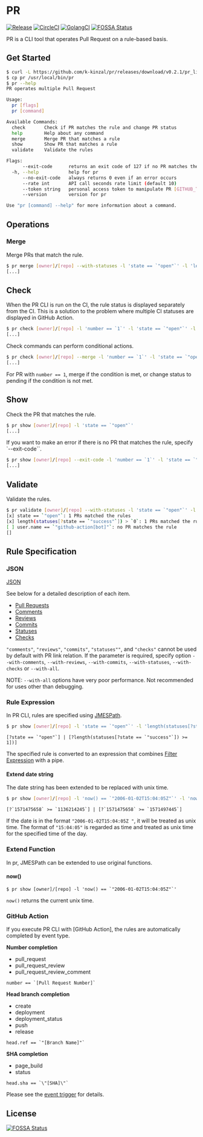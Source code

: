 # PR

[![Release](https://img.shields.io/github/v/release/k-kinzal/pr.svg?style=flat-square)](https://github.com/k-kinzal/pr/releases/latest)
[![CircleCI](https://circleci.com/gh/k-kinzal/pr.svg?style=shield)](https://circleci.com/gh/k-kinzal/pr)
[![GolangCI](https://golangci.com/badges/github.com/k-kinzal/pr.svg)](https://golangci.com/r/github.com/k-kinzal/pr)
[![FOSSA Status](https://app.fossa.io/api/projects/git%2Bgithub.com%2Fk-kinzal%2Fpr.svg?type=shield)](https://app.fossa.io/projects/git%2Bgithub.com%2Fk-kinzal%2Fpr?ref=badge_shield)

PR is a CLI tool that operates Pull Request on a rule-based basis.

## Get Started

```bash
$ curl -L https://github.com/k-kinzal/pr/releases/download/v0.2.1/pr_linux_amd64.tar.gz | tar xz
$ cp pr /usr/local/bin/pr
$ pr --help
PR operates multiple Pull Request

Usage:
  pr [flags]
  pr [command]

Available Commands:
  check       Check if PR matches the rule and change PR status
  help        Help about any command
  merge       Merge PR that matches a rule
  show        Show PR that matches a rule
  validate    Validate the rules

Flags:
      --exit-code      returns an exit code of 127 if no PR matches the rule
  -h, --help           help for pr
      --no-exit-code   always returns 0 even if an error occurs
      --rate int       API call seconds rate limit (default 10)
      --token string   personal access token to manipulate PR [GITHUB_TOKEN]
      --version        version for pr

Use "pr [command] --help" for more information about a command.
```

## Operations

### Merge

Merge PRs that match the rule.

```bash
$ pr merge [owner]/[repo] --with-statuses -l 'state == `"open"`' -l 'length(statuses[?state == `"success"`]) > `3`'
[...]
```

## Check

When the PR CLI is run on the CI, the rule status is displayed separately from the CI.
This is a solution to the problem where multiple CI statuses are displayed in GitHub Action.

```bash
$ pr check [owner]/[repo] -l 'number == `1`' -l 'state == `"open"`' -l 'length(statuses[?state == `"success"` && context == `"ci/circleci: test"`]) == `1`'
[...]
```

Check commands can perform conditional actions.

```bash
$ pr check [owner]/[repo] --merge -l 'number == `1`' -l 'state == `"open"`' -l 'length(statuses[?state == `"success"`]) == `1`'
[...]
```

For PR with `number == 1`, merge if the condition is met, or change status to pending if the condition is not met.

## Show

Check the PR that matches the rule.

```bash
$ pr show [owner]/[repo] -l 'state == `"open"`'
[...]
```

If you want to make an error if there is no PR that matches the rule, specify `--exit-code``.

```bash
$ pr show [owner]/[repo] --exit-code -l 'number == `1`' -l 'state == `"open"`'
[...]
```

## Validate

Validate the rules.

```bash
$ pr validate [owner]/[repo] --with-statuses -l 'state == `"open"`' -l 'length(statuses[?state == `"success"`]) > `0`' -l 'user.name == `"github-action[bot]"`'
[x] state == `"open"`: 1 PRs matched the rules
[x] length(statuses[?state == `"success"`]) > `0`: 1 PRs matched the rules
[ ] user.name == `"github-action[bot]"`: no PR matches the rule
[]
```

## Rule Specification

### JSON

[JSON](https://github.com/k-kinzal/pr/blob/master/doc/spec.json)

See below for a detailed description of each item.

- [Pull Requests](https://developer.github.com/v3/pulls/)
- [Comments](https://developer.github.com/v3/pulls/comments/#list-comments-on-a-pull-request)
- [Reviews](https://developer.github.com/v3/pulls/reviews/#list-reviews-on-a-pull-request)
- [Commits](https://developer.github.com/v3/pulls/#list-commits-on-a-pull-request)
- [Statuses](https://developer.github.com/v3/repos/statuses/#list-statuses-for-a-specific-ref)
- [Checks](https://developer.github.com/v3/checks/runs/#list-check-runs-for-a-specific-ref)

`"comments"`, `"reviews"`, `"commits"`, `"statuses""`, and `"checks"` cannot be used by default with PR link relation.
If the parameter is required, specify option `--with-comments`, `--with-reviews`, `--with-commits`, `--with-statuses`, `--with-checks` or `--with-all`.

NOTE: `--with-all` options have very poor performance. Not recommended for uses other than debugging.

### Rule Expression

In PR CLI, rules are specified using [JMESPath](http://jmespath.org/).

```bash
$ pr show [owner]/[repo] -l 'state == `"open"`' -l 'length(statuses[?state == `"success"`]) >= 1'
```

```
[?state == `"open"`] | [?length(statuses[?state == `"success"`]) >= 1])]
```

The specified rule is converted to an expression that combines [Filter Expression](http://jmespath.org/proposals/filter-expressions.html) with a pipe.

#### Extend date string 

The date string has been extended to be replaced with unix time.

```bash
$ pr show [owner]/[repo] -l 'now() == `"2006-01-02T15:04:05Z"`' -l 'now() > `"15:04:05"`'
```
```
[?`1571475658` >= `1136214245`] | [?`1571475658` >= `1571497445`]
```

If the date is in the format `"2006-01-02T15:04:05Z "`, it will be treated as unix time.
The format of `"15:04:05"` is regarded as time and treated as unix time for the specified time of the day.

### Extend Function

In pr, JMESPath can be extended to use original functions.

#### now()

```
$ pr show [owner]/[repo] -l 'now() == `"2006-01-02T15:04:05Z"`'
```

`now()` returns the current unix time.

### GitHub Action

If you execute PR CLI with [GitHub Action], the rules are automatically completed by event type.

**Number completion**

- pull_request
- pull_request_review
- pull_request_review_comment

```
number == `[Pull Request Number]`
```

**Head branch completion**
- create
- deployment
- deployment_status
- push
- release

```
head.ref == `"[Branch Name]"`
```

**SHA completion**
- page_build
- status

```
head.sha == `\"[SHA]\"`
```

Please see the [event trigger](https://help.github.com/en/actions/automating-your-workflow-with-github-actions/events-that-trigger-workflows) for details.

## License
[![FOSSA Status](https://app.fossa.io/api/projects/git%2Bgithub.com%2Fk-kinzal%2Fpr.svg?type=large)](https://app.fossa.io/projects/git%2Bgithub.com%2Fk-kinzal%2Fpr?ref=badge_large)
